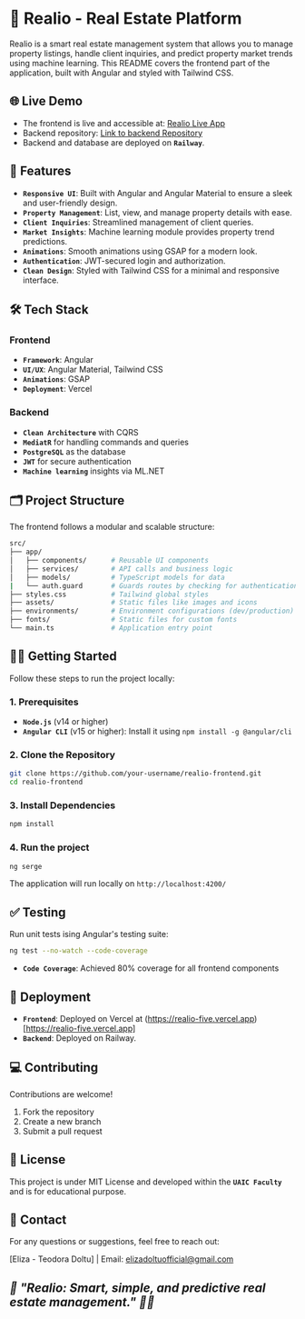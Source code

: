 # 🏡 Realio - Real Estate Platform

Realio is a smart real estate management system that allows you to manage property listings, handle client inquiries, and predict property market trends using machine learning. This README covers the frontend part of the application, built with Angular and styled with Tailwind CSS.

## 🌐 Live Demo

* The frontend is live and accessible at: [Realio Live App](https://realio-five.vercel.app/)
* Backend repository: [Link to backend Repository](https://github.com/edwardedi/RealEstateManagement)
* Backend and database are deployed on **`Railway`**.

## 🚀 Features

* **`Responsive UI`**: Built with Angular and Angular Material to ensure a sleek and user-friendly design.
* **`Property Management`**: List, view, and manage property details with ease.
* **`Client Inquiries`**: Streamlined management of client queries.
* **`Market Insights`**: Machine learning module provides property trend predictions.
* **`Animations`**: Smooth animations using GSAP for a modern look.
* **`Authentication`**: JWT-secured login and authorization.
* **`Clean Design`**: Styled with Tailwind CSS for a minimal and responsive interface.

## 🛠️ Tech Stack

### Frontend

* **`Framework`**: Angular
* **`UI/UX`**: Angular Material, Tailwind CSS
* **`Animations`**: GSAP
* **`Deployment`**: Vercel

### Backend

* **`Clean Architecture`** with CQRS
* **`MediatR`** for handling commands and queries
* **`PostgreSQL`** as the database
* **`JWT`** for secure authentication
* **`Machine learning`** insights via ML.NET

## 🗂️ Project Structure

The frontend follows a modular and scalable structure:

```bash
src/
├── app/
│   ├── components/      # Reusable UI components
│   ├── services/        # API calls and business logic
│   ├── models/          # TypeScript models for data
|   └── auth.guard       # Guards routes by checking for authentication tokens and platform type
├── styles.css           # Tailwind global styles
├── assets/              # Static files like images and icons
├── environments/        # Environment configurations (dev/production)
├── fonts/               # Static files for custom fonts
└── main.ts              # Application entry point
```

## 🧑‍💻 Getting Started

Follow these steps to run the project locally:

### 1. Prerequisites 

* **`Node.js`** (v14 or higher)
* **`Angular CLI`** (v15 or higher): Install it using ``` npm install -g @angular/cli ```

### 2. Clone the Repository

```bash
git clone https://github.com/your-username/realio-frontend.git
cd realio-frontend
```

### 3. Install Dependencies

```bash
npm install
```

### 4. Run the project
```bash
ng serge
```

The application will run locally on ``` http://localhost:4200/ ```

## ✅ Testing

Run unit tests ising Angular's testing suite:
```bash
ng test --no-watch --code-coverage
```

* **`Code Coverage`**: Achieved 80% coverage for all frontend components

## 🔗 Deployment

* **`Frontend`**: Deployed on Vercel at (https://realio-five.vercel.app)[https://realio-five.vercel.app]
* **`Backend`**: Deployed on Railway.

## 💻 Contributing

Contributions are welcome!
1. Fork the repository
2. Create a new branch
3. Submit a pull request

## 📜 License 

This project is under MIT License and developed within the **`UAIC Faculty`** and is for educational purpose.

## 📧 Contact

For any questions or suggestions, feel free to reach out:

[Eliza - Teodora Doltu] | Email: elizadoltuofficial@gmail.com


## ***🚀 "Realio: Smart, simple, and predictive real estate management." 🏡✨***
